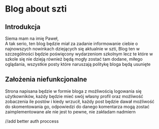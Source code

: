 # Blog about szti

## Introdukcja    
Siema mam na imię Paweł,   
A tak serio, ten blog będzie miał za zadanie informowanie ciebie o najnowszych nowinkach dziejących się aktualnie w szti, Blog ten w szczególności będzie poświęcony wydarzeniom szkolnym lecz te które w szkole się nie dzieją również będą mogły zostać tam dodane, miłego oglądania, wszystkie posty które naruszają politykę bloga będą usunięte

## Założenia niefunkcjonalne
Strona napisana będzie w formie bloga z możliwością logowania się użytkowników, każdy będzie mieć swój własny profil oraz możliwość zobaczenia ile postów i kiedy wrzucił, każdy post będzie dawał możliwość do skomentowania go, odpowiedzi do danego komentarza mogą zostać zaimplementowane ale nie jest to pewne, nie zakładam nadmiern

//add better auth proccess
